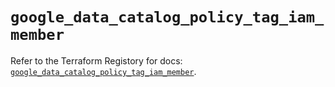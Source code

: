 # `google_data_catalog_policy_tag_iam_member`

Refer to the Terraform Registory for docs: [`google_data_catalog_policy_tag_iam_member`](https://www.terraform.io/docs/providers/google-beta/r/google_data_catalog_policy_tag_iam_member).
